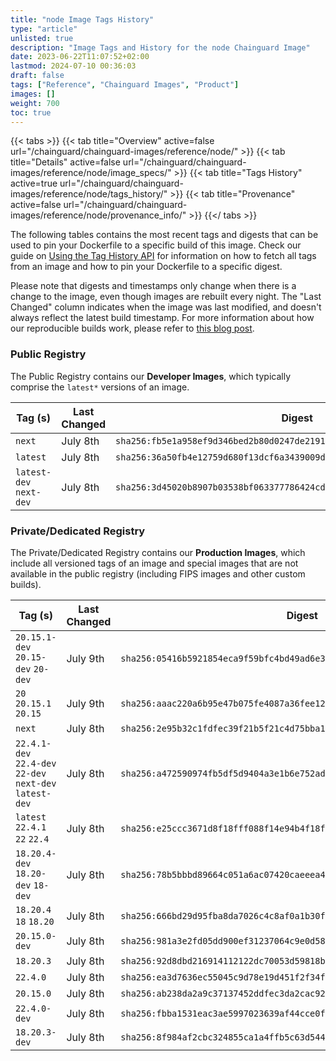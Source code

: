 ```yaml
---
title: "node Image Tags History"
type: "article"
unlisted: true
description: "Image Tags and History for the node Chainguard Image"
date: 2023-06-22T11:07:52+02:00
lastmod: 2024-07-10 00:36:03
draft: false
tags: ["Reference", "Chainguard Images", "Product"]
images: []
weight: 700
toc: true
---
```


{{< tabs >}}
{{< tab title="Overview" active=false url="/chainguard/chainguard-images/reference/node/" >}}
{{< tab title="Details" active=false url="/chainguard/chainguard-images/reference/node/image_specs/" >}}
{{< tab title="Tags History" active=true url="/chainguard/chainguard-images/reference/node/tags_history/" >}}
{{< tab title="Provenance" active=false url="/chainguard/chainguard-images/reference/node/provenance_info/" >}}
{{</ tabs >}}

The following tables contains the most recent tags and digests that can be used to pin your Dockerfile to a specific build of this image. Check our guide on [Using the Tag History API](/chainguard/chainguard-images/using-the-tag-history-api/) for information on how to fetch all tags from an image and how to pin your Dockerfile to a specific digest.

Please note that digests and timestamps only change when there is a change to the image, even though images are rebuilt every night. The "Last Changed" column indicates when the image was last modified, and doesn't always reflect the latest build timestamp. For more information about how our reproducible builds work, please refer to [this blog post](https://www.chainguard.dev/unchained/reproducing-chainguards-reproducible-image-builds).

### Public Registry
The Public Registry contains our **Developer Images**, which typically comprise the `latest*` versions of an image.

| Tag (s)                  | Last Changed | Digest                                                                    |
|--------------------------|--------------|---------------------------------------------------------------------------|
|  `next`                  | July 8th     | `sha256:fb5e1a958ef9d346bed2b80d0247de21911884b3c2d53b80a57ea629c763924e` |
|  `latest`                | July 8th     | `sha256:36a50fb4e12759d680f13dcf6a3439009d4a66d12540988d331c2c5a32e387dc` |
|  `latest-dev` `next-dev` | July 8th     | `sha256:3d45020b8907b03538bf063377786424cd8aee8f2dcfb3cafdd0ddb6c3d5986f` |


### Private/Dedicated Registry
The Private/Dedicated Registry contains our **Production Images**, which include all versioned tags of an image and special images that are not available in the public registry (including FIPS images and other custom builds).

| Tag (s)                                                   | Last Changed | Digest                                                                    |
|-----------------------------------------------------------|--------------|---------------------------------------------------------------------------|
|  `20.15.1-dev` `20.15-dev` `20-dev`                       | July 9th     | `sha256:05416b5921854eca9f59bfc4bd49ad6e311fc027559b19622d12750ce4d2784d` |
|  `20` `20.15.1` `20.15`                                   | July 9th     | `sha256:aaac220a6b95e47b075fe4087a36fee12b9f4e169b958115be24a3f66e8c0eac` |
|  `next`                                                   | July 8th     | `sha256:2e95b32c1fdfec39f21b5f21c4d75bba155e9d4b73d6c76f525f463928f264ef` |
|  `22.4.1-dev` `22.4-dev` `22-dev` `next-dev` `latest-dev` | July 8th     | `sha256:a472590974fb5df5d9404a3e1b6e752ada3917da539907c51057ecb1d184feac` |
|  `latest` `22.4.1` `22` `22.4`                            | July 8th     | `sha256:e25ccc3671d8f18fff088f14e94b4f18febb3030ca522c1d977e8723daed763f` |
|  `18.20.4-dev` `18.20-dev` `18-dev`                       | July 8th     | `sha256:78b5bbbd89664c051a6ac07420caeeea4fcc43b07952031a977753cf6621bafe` |
|  `18.20.4` `18` `18.20`                                   | July 8th     | `sha256:666bd29d95fba8da7026c4c8af0a1b30f2a273219679e03dde0404e6e9daaa75` |
|  `20.15.0-dev`                                            | July 8th     | `sha256:981a3e2fd05dd900ef31237064c9e0d5870a51f74190115c27543a36c37e74af` |
|  `18.20.3`                                                | July 8th     | `sha256:92d8dbd216914112122dc70053d59818bb15bf3da69cf3320cf221566bb00f6b` |
|  `22.4.0`                                                 | July 8th     | `sha256:ea3d7636ec55045c9d78e19d451f2f34fc25a6728ae689efce3d228576dd3b2c` |
|  `20.15.0`                                                | July 8th     | `sha256:ab238da2a9c37137452ddfec3da2cac927ec766236ed48af79098bb355a05b4d` |
|  `22.4.0-dev`                                             | July 8th     | `sha256:fbba1531eac3ae5997023639af44cce0f7aebc158d514d562d1a08318c6922c7` |
|  `18.20.3-dev`                                            | July 8th     | `sha256:8f984af2cbc324855ca1a4ffb5c63d544106e641d67fef36ffd1fc1c8ec86c5a` |


